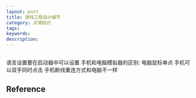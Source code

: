 ```yaml
---
layout: post
title: 游戏工程设计细节
category: 点滴知识
tags: 
keywords: 
description: 
---
```



##

语言设置要在启动器中可以设置
手机和电脑模拟器的区别:
电脑鼠标单点 手机可以双手同时点击
手机断线重连方式和电脑不一样
## Reference

